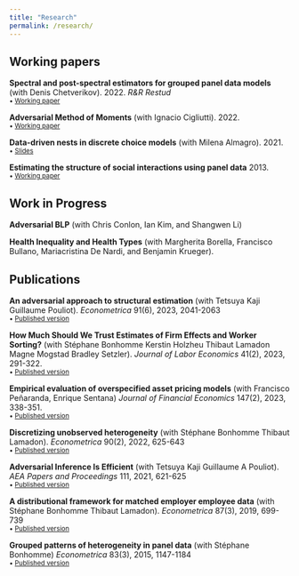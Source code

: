 ```yaml
---
title: "Research"
permalink: /research/
---
```


## Working papers

**Spectral and post-spectral estimators for grouped panel data models** (with Denis Chetverikov). 2022. *R&R Restud* \
<small> &bull; [Working paper](https://arxiv.org/abs/2212.13324) </small>

**Adversarial Method of Moments** (with Ignacio Cigliutti). 2022. \
<small> &bull; [Working paper](https://www.nachocigliutti.com/uploads/AMM_draft.pdf) </small>

**Data-driven nests in discrete choice models** (with Milena Almagro). 2021. \
<small> &bull; [Slides](https://m-almagro.github.io/Endogenous_Nests.pdf) </small>

**Estimating the structure of social interactions using panel data** 2013. \
<small> &bull; [Working paper](https://igier.unibocconi.eu/sites/default/files/media/attach/JMP_EM_1st_Dec-Manresa20140117095117.pdf) </small>

## Work in Progress

**Adversarial BLP** (with Chris Conlon, Ian Kim, and Shangwen Li)

**Health Inequality and Health Types** (with Margherita Borella, Francisco Bullano, Mariacristina De Nardi, and Benjamin Krueger).

## Publications

**An adversarial approach to structural estimation** (with Tetsuya Kaji Guillaume Pouliot). *Econometrica* 91(6), 2023, 2041-2063\
<small> &bull; [Published version](https://arxiv.org/abs/2007.06169) </small>

**How Much Should We Trust Estimates of Firm Effects and Worker Sorting?** (with Stéphane Bonhomme Kerstin Holzheu Thibaut Lamadon Magne Mogstad Bradley Setzler). *Journal of Labor Economics* 41(2), 2023, 291-322. \
<small> &bull; [Published version](https://www.journals.uchicago.edu/doi/abs/10.1086/720009?journalCode=jole) </small>

**Empirical evaluation of overspecified asset pricing models** (with Francisco Peñaranda, Enrique Sentana) *Journal of Financial Economics* 147(2), 2023, 338-351. \
<small> &bull; [Published version](https://www.sciencedirect.com/science/article/pii/S0304405X22002094) </small>

**Discretizing unobserved heterogeneity** (with Stéphane Bonhomme Thibaut Lamadon). *Econometrica* 90(2), 2022, 625-643 \
<small> &bull; [Published version](https://onlinelibrary.wiley.com/doi/abs/10.3982/ECTA15238) </small>

**Adversarial Inference Is Efficient** (with Tetsuya Kaji Guillaume A Pouliot). *AEA Papers and Proceedings* 111, 2021, 621-625 \
<small> &bull; [Published version](https://onlinelibrary.wiley.com/doi/abs/10.3982/ECTA15238) </small>

**A distributional framework for matched employer employee data** (with Stéphane Bonhomme Thibaut Lamadon). *Econometrica* 87(3), 2019, 699-739 \
<small> &bull; [Published version](https://onlinelibrary.wiley.com/doi/abs/10.3982/ECTA15722) </small>

**Grouped patterns of heterogeneity in panel data** (with Stéphane Bonhomme) *Econometrica* 83(3), 2015, 1147-1184 \
<small> &bull; [Published version](https://onlinelibrary.wiley.com/doi/abs/10.3982/ECTA11319) </small>







